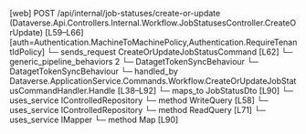[web] POST /api/internal/job-statuses/create-or-update  (Dataverse.Api.Controllers.Internal.Workflow.JobStatusesController.CreateOrUpdate)  [L59–L66] [auth=Authentication.MachineToMachinePolicy,Authentication.RequireTenantIdPolicy]
  └─ sends_request CreateOrUpdateJobStatusCommand [L62]
    └─ generic_pipeline_behaviors 2
      └─ DatagetTokenSyncBehaviour
      └─ DatagetTokenSyncBehaviour
    └─ handled_by Dataverse.ApplicationService.Commands.Workflow.CreateOrUpdateJobStatusCommandHandler.Handle [L38–L92]
      └─ maps_to JobStatusDto [L90]
      └─ uses_service IControlledRepository<JobStatus>
        └─ method WriteQuery [L58]
      └─ uses_service IControlledRepository<KanbanColumn>
        └─ method ReadQuery [L71]
      └─ uses_service IMapper
        └─ method Map [L90]

